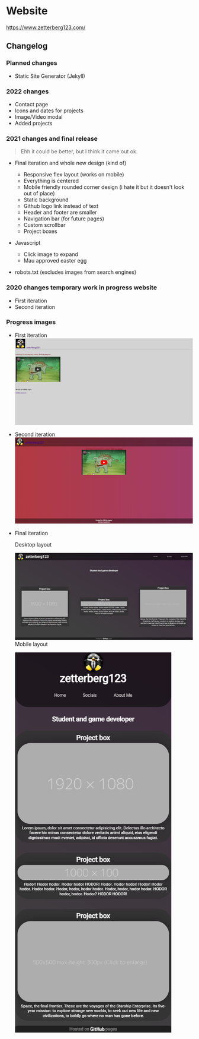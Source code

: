 # Website

https://www.zetterberg123.com/

## Changelog

### Planned changes
- Static Site Generator (Jekyll)

### 2022 changes
- Contact page
- Icons and dates for projects 
- Image/Video modal
- Added projects

### 2021 changes and final release

> Ehh it could be better, but I think it came out ok.

- Final iteration and whole new design (kind of)
    - Responsive flex layout (works on mobile)
    - Everything is centered
    - Mobile friendly rounded corner design (i hate it but it doesn't look out of place)
    - Static background 
    - Github logo link instead of text
    - Header and footer are smaller
    - Navigation bar (for future pages)
    - Custom scrollbar
    - Project boxes
- Javascript
    - Click image to expand
    - Mau approved easter egg

- robots.txt (excludes images from search engines)

### 2020 changes temporary work in progress website
- First iteration
- Second iteration

### Progress images
- First iteration
![img](images/progress/First-website.png)
- Second iteration
![img](images/progress/Second-website.png)
- Final iteration

    Desktop layout

    ![img](images/progress/Final-website.png)
    Mobile layout

    ![img](images/progress/Final-mobile.png)
